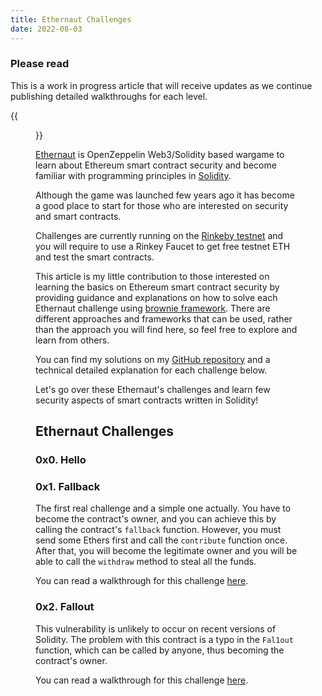 ```yaml
---
title: Ethernaut Challenges
date: 2022-08-03
---
```

### Please read
 This is a work in progress article that will receive updates as we continue publishing detailed walkthroughs for each level.

{{<figure src="../images/ethernaut.png">}}

[Ethernaut](https://ethernaut.openzeppelin.com/) is OpenZeppelin Web3/Solidity based wargame to learn about Ethereum smart contract security and become familiar with programming principles in [Solidity](https://docs.soliditylang.org/en/v0.8.15/).

Although the game was launched few years ago it has become a good place to start for those who are interested on security and smart contracts.

Challenges are currently running on the [Rinkeby testnet](https://www.alchemy.com/overviews/rinkeby-testnet) and you will require to use a Rinkey Faucet to get free testnet ETH and test the smart contracts.

This article is my little contribution to those interested on learning the basics on Ethereum smart contract security by providing  guidance and explanations on how to solve each Ethernaut challenge using [brownie framework](https://github.com/eth-brownie/brownie). There are different approaches and frameworks that can be used, rather than the approach you will find here, so feel free to explore and learn from others.

You can find my solutions on my [GitHub repository](https://github.com/0xroot-bf/ethernaut) and a technical detailed explanation for each challenge below.

Let's go over these Ethernaut's challenges and learn few security aspects of smart contracts written in Solidity!

## Ethernaut Challenges

### 0x0. Hello

### 0x1. Fallback
The first real challenge and a simple one actually. You have to become the contract's owner, and you can achieve this by calling the contract's `fallback` function. However, you must send some Ethers first and call the `contribute` function once. After that, you will become the legitimate owner and you will be able to call the `withdraw` method to steal all the funds.

You can read a walkthrough for this challenge [here](../ethernaut-1-fallback).

### 0x2. Fallout
This vulnerability is unlikely to occur on recent versions of Solidity. The problem with this contract is a typo in the `Fal1out` function, which can be called by anyone, thus becoming the contract's owner.

You can read a walkthrough for this challenge [here](../ethernaut-2-fallout).
